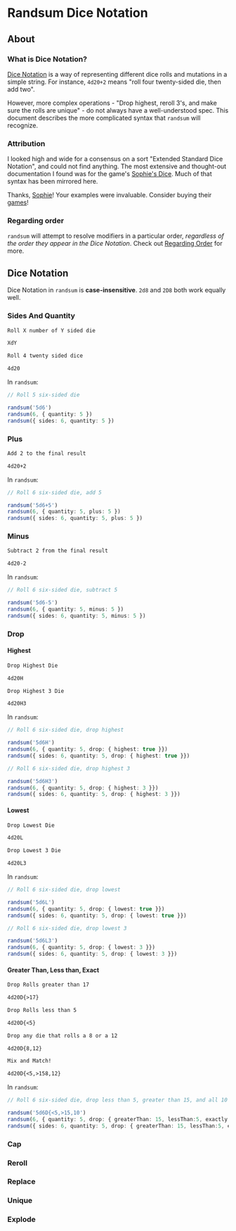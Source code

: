 # Randsum Dice Notation

## About

### What is Dice Notation?

[Dice Notation](https://en.wikipedia.org/wiki/Dice_notation) is a way of representing different dice rolls and mutations in a simple string. For instance, `4d20+2` means "roll four twenty-sided die, then add two".

However, more complex operations - "Drop highest, reroll 3's, and make sure the rolls are unique" - do not always have a well-understood spec. This document describes the more complicated syntax that `randsum` will recognize.

### Attribution

I looked high and wide for a consensus on a sort "Extended Standard Dice Notation", and could not find anything. The most extensive and thought-out documentation I found was for the game's [Sophie's Dice](https://sophiehoulden.com/dice/documentation/notation.html#keep). Much of that syntax has been mirrored here.

Thanks, [Sophie](https://www.patreon.com/SophieHoulden)! Your examples were invaluable. Consider buying their [games](https://sophieh.itch.io/)!

### Regarding order

`randsum` will attempt to resolve modifiers in a particular order, *regardless of the order they appear in the Dice Notation*. Check out [Regarding Order](/ORDER.md) for more.

## Dice Notation

Dice Notation in `randsum` is **case-insensitive**. `2d8` and `2D8` both work equally well.

### Sides And Quantity

```md
Roll X number of Y sided die

XdY

Roll 4 twenty sided dice

4d20
```

In `randsum`:

```ts
// Roll 5 six-sided die

randsum('5d6')
randsum(6, { quantity: 5 })
randsum({ sides: 6, quantity: 5 })

```

### Plus

```md
Add 2 to the final result

4d20+2
```

In `randsum`:

```ts
// Roll 6 six-sided die, add 5

randsum('5d6+5')
randsum(6, { quantity: 5, plus: 5 })
randsum({ sides: 6, quantity: 5, plus: 5 })
```

### Minus

```md
Subtract 2 from the final result

4d20-2
```

In `randsum`:

```ts
// Roll 6 six-sided die, subtract 5

randsum('5d6-5')
randsum(6, { quantity: 5, minus: 5 })
randsum({ sides: 6, quantity: 5, minus: 5 })
```

### Drop

#### Highest

```md
Drop Highest Die

4d20H

Drop Highest 3 Die

4d20H3
```

In `randsum`:

```ts
// Roll 6 six-sided die, drop highest

randsum('5d6H')
randsum(6, { quantity: 5, drop: { highest: true }})
randsum({ sides: 6, quantity: 5, drop: { highest: true }})

// Roll 6 six-sided die, drop highest 3

randsum('5d6H3')
randsum(6, { quantity: 5, drop: { highest: 3 }})
randsum({ sides: 6, quantity: 5, drop: { highest: 3 }})

```

#### Lowest

```md
Drop Lowest Die

4d20L

Drop Lowest 3 Die

4d20L3
```

In `randsum`:

```ts
// Roll 6 six-sided die, drop lowest

randsum('5d6L')
randsum(6, { quantity: 5, drop: { lowest: true }})
randsum({ sides: 6, quantity: 5, drop: { lowest: true }})

// Roll 6 six-sided die, drop lowest 3

randsum('5d6L3')
randsum(6, { quantity: 5, drop: { lowest: 3 }})
randsum({ sides: 6, quantity: 5, drop: { lowest: 3 }})

```

#### Greater Than, Less than, Exact

```md
Drop Rolls greater than 17

4d20D{>17}

Drop Rolls less than 5

4d20D{<5}

Drop any die that rolls a 8 or a 12

4d20D{8,12}

Mix and Match!

4d20D{<5,>158,12}
```

In `randsum`:

```ts
// Roll 6 six-sided die, drop less than 5, greater than 15, and all 10's

randsum('5d6D{<5,>15,10')
randsum(6, { quantity: 5, drop: { greaterThan: 15, lessThan:5, exactly: [10] }})
randsum({ sides: 6, quantity: 5, drop: { greaterThan: 15, lessThan:5, exactly: [10] }})
```

### Cap
### Reroll
### Replace
### Unique
### Explode
